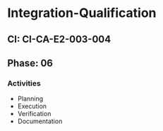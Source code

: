 # Integration-Qualification

## CI: CI-CA-E2-003-004
## Phase: 06

### Activities
- Planning
- Execution
- Verification
- Documentation
